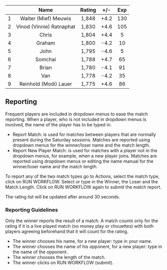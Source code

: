 | |Name|Rating|+/-|Exp|
|-|:--:|:----:|:-:|:-:|
|1|Walter (Mief) Meuwis|1,848|+4.2|130|
|2|Vinod (Vinnie) Ratnaphat|1,830|+4.6|105|
|3|Chris|1,804|+4.4|5|
|4|Graham|1,800|-4.2|10|
|5|John|1,795|-4.6|5|
|6|Somchai|1,788|+4.7|65|
|7|Brian|1,780|-4.1|91|
|8|Van|1,778|-4.2|35|
|9|Reinhold (Modi) Lauer|1,775|+4.6|86|

 

## Reporting

Frequent players are included in dropdown menus to ease the match reporting.
When a player, who is not included in dropdown menus is involved, the name of the player has to be typed in.

- Report Match:  is used for matches between players that are normally present during the Saturday sessions.
Matches are reported using dropdown menus for the winner/loser name and the match length.
- Report New Player Match:  is used for matches with a player not in the dropdown menus, for example, when a new player joins.
Matches are reported using dropdown menus or editing the name manual for the winner/loser name and the match length.

To report any of the two match types go to Actions, select the match type, click on RUN WORKFLOW.
Select or type in the Winner, the Loser and the Match Length.
Click on RUN WORKFLOW again to submit the match report.

The rating list will be updated after around 30 seconds.

### Reporting Guidelines

Only the winner reports the result of a match.
A match counts only for the rating if it is a live played match (no money play or chouettes)
with both players agreeing beforehand that it will count for the rating.

- The winner chooses his name, for a new player: type in your name.
- The winner chooses the name of his opponent, for a new player: type in the name of the opponent.
- The winner chooses the length of the match.
- The winner clicks on RUN WORKFLOW (submit).
